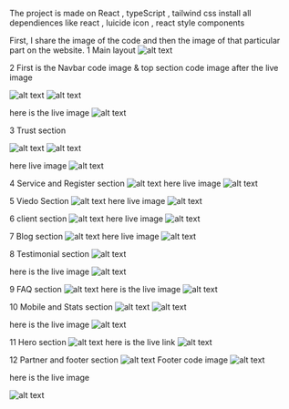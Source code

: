 The project is made on React , typeScript , tailwind css 
install all dependiences like react , luicide icon , react style components

First, I share the image of the code and then the image of that particular part on the website.
1 Main layout
![alt text](https://github.com/Harshit001-ctrl/Register-task/blob/101cc9ee413328296a8a2ff8f9940ca20bf53634/app.png)

2 
First is the Navbar code image & top section code image after the live image

![alt text](https://github.com/Harshit001-ctrl/Register-task/blob/150f48b8227b4c0467d21c0f60c8a30d6993e613/Navbar.png)
![alt text](https://github.com/Harshit001-ctrl/Register-task/blob/150f48b8227b4c0467d21c0f60c8a30d6993e613/top.png)

here is the live image
![alt text](https://github.com/Harshit001-ctrl/Register-task/blob/150f48b8227b4c0467d21c0f60c8a30d6993e613/nav%20%26%20top.png)

3 Trust section

![alt text](https://github.com/Harshit001-ctrl/Register-task/blob/150f48b8227b4c0467d21c0f60c8a30d6993e613/trust.png)
![alt text](https://github.com/Harshit001-ctrl/Register-task/blob/150f48b8227b4c0467d21c0f60c8a30d6993e613/service.png)

here live image 
![alt text](https://github.com/Harshit001-ctrl/Register-task/blob/150f48b8227b4c0467d21c0f60c8a30d6993e613/trust%20%26%20service.png)

4 Service and Register section
![alt text](https://github.com/Harshit001-ctrl/Register-task/blob/aa5672e44c18e1d1a9bda34e0da5a1f406cd64a0/register%20code%20.png)
here live image
![alt text](https://github.com/Harshit001-ctrl/Register-task/blob/150f48b8227b4c0467d21c0f60c8a30d6993e613/register.png)

5 Viedo Section
![alt text](https://github.com/Harshit001-ctrl/Register-task/blob/3bc2f31d186a94888a382c6ac80a370ed32a091c/viedo%20code.png)
here live image 
![alt text](https://github.com/Harshit001-ctrl/Register-task/blob/3bc2f31d186a94888a382c6ac80a370ed32a091c/viedo.png)

6 client section
![alt text](https://github.com/Harshit001-ctrl/Register-task/blob/3bc2f31d186a94888a382c6ac80a370ed32a091c/client.png)
here live image
![alt text](https://github.com/Harshit001-ctrl/Register-task/blob/3bc2f31d186a94888a382c6ac80a370ed32a091c/clients%20image.png)

7 Blog section
![alt text](https://github.com/Harshit001-ctrl/Register-task/blob/3bc2f31d186a94888a382c6ac80a370ed32a091c/blog.png)
here live image
![alt text](https://github.com/Harshit001-ctrl/Register-task/blob/3bc2f31d186a94888a382c6ac80a370ed32a091c/blog%20image.png)

8 Testimonial section
![alt text](https://github.com/Harshit001-ctrl/Register-task/blob/3bc2f31d186a94888a382c6ac80a370ed32a091c/testimonial.png)

here is the live image
![alt text](https://github.com/Harshit001-ctrl/Register-task/blob/3bc2f31d186a94888a382c6ac80a370ed32a091c/testi.png)

9 FAQ section
![alt text](https://github.com/Harshit001-ctrl/Register-task/blob/3bc2f31d186a94888a382c6ac80a370ed32a091c/faq.png)
here is the live image
![alt text](https://github.com/Harshit001-ctrl/Register-task/blob/3bc2f31d186a94888a382c6ac80a370ed32a091c/faq%20image.png)

10 Mobile and Stats section
![alt text](https://github.com/Harshit001-ctrl/Register-task/blob/3bc2f31d186a94888a382c6ac80a370ed32a091c/mobile.png)
![alt text](https://github.com/Harshit001-ctrl/Register-task/blob/3bc2f31d186a94888a382c6ac80a370ed32a091c/stats.png)

here is the live image
![alt text](https://github.com/Harshit001-ctrl/Register-task/blob/3bc2f31d186a94888a382c6ac80a370ed32a091c/mobile%20%26%20stat.png)

11 Hero section
![alt text](https://github.com/Harshit001-ctrl/Register-task/blob/3bc2f31d186a94888a382c6ac80a370ed32a091c/hero.png)
here is the live link
![alt text](https://github.com/Harshit001-ctrl/Register-task/blob/51d285e5e8d4147ae3377c1d33f82d4e91341a50/number.png)

12 Partner  and footer section
![alt text](https://github.com/Harshit001-ctrl/Register-task/blob/51d285e5e8d4147ae3377c1d33f82d4e91341a50/partner.png)
Footer code image
![alt text](https://github.com/Harshit001-ctrl/Register-task/blob/51d285e5e8d4147ae3377c1d33f82d4e91341a50/fotter.png)

here is the live image

![alt text](https://github.com/Harshit001-ctrl/Register-task/blob/51d285e5e8d4147ae3377c1d33f82d4e91341a50/partner%20and%20fotter.png)










